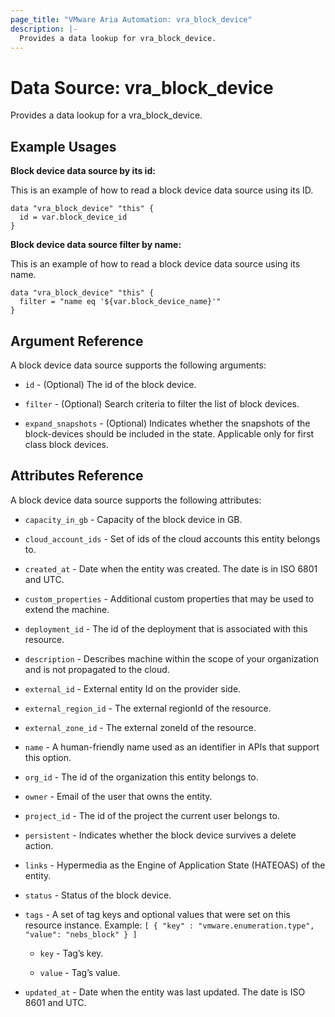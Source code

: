```yaml
---
page_title: "VMware Aria Automation: vra_block_device"
description: |-
  Provides a data lookup for vra_block_device.
---
```


# Data Source: vra_block_device

Provides a data lookup for a vra_block_device.

## Example Usages

**Block device data source by its id:**

This is an example of how to read a block device data source using its ID.

```hcl
data "vra_block_device" "this" {
  id = var.block_device_id
}
```

**Block device data source filter by name:**

This is an example of how to read a block device data source using its name.

```hcl
data "vra_block_device" "this" {
  filter = "name eq '${var.block_device_name}'"
}
```

## Argument Reference

A block device data source supports the following arguments:

* `id` - (Optional) The id of the block device.

* `filter` - (Optional) Search criteria to filter the list of block devices.

* `expand_snapshots` - (Optional) Indicates whether the snapshots of the block-devices should be included in the state. Applicable only for first class block devices.

## Attributes Reference

A block device data source supports the following attributes:

* `capacity_in_gb` - Capacity of the block device in GB.

* `cloud_account_ids` - Set of ids of the cloud accounts this entity belongs to.

* `created_at` - Date when the entity was created. The date is in ISO 6801 and UTC.

* `custom_properties` - Additional custom properties that may be used to extend the machine.

* `deployment_id` - The id of the deployment that is associated with this resource.

* `description` - Describes machine within the scope of your organization and is not propagated to the cloud.

* `external_id` - External entity Id on the provider side.

* `external_region_id` - The external regionId of the resource.

* `external_zone_id` - The external zoneId of the resource.

* `name` - A human-friendly name used as an identifier in APIs that support this option.

* `org_id` - The id of the organization this entity belongs to.

* `owner` - Email of the user that owns the entity.

* `project_id` - The id of the project the current user belongs to.

* `persistent` - Indicates whether the block device survives a delete action.

* `links` - Hypermedia as the Engine of Application State (HATEOAS) of the entity.

* `status` - Status of the block device.

* `tags` - A set of tag keys and optional values that were set on this resource instance. Example: `[ { "key" : "vmware.enumeration.type", "value": "nebs_block" } ]`

  * `key` - Tag’s key.

  * `value` - Tag’s value.

* `updated_at` - Date when the entity was last updated. The date is ISO 8601 and UTC.

